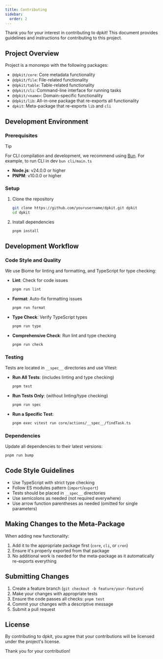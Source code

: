 ```yaml
---
title: Contributing
sidebar:
  order: 2
---
```

Thank you for your interest in contributing to dpkit! This document provides guidelines and instructions for contributing to this project.

## Project Overview

Project is a monorepo with the following packages:

- `@dpkit/core`: Core metadata functionality
- `@dpkit/file`: File-related functionality
- `@dpkit/table`: Table-related functionality
- `@dpkit/cli`: Command-line interface for running tasks
- `@dpkit/<name>`: Domain-specific functionality
- `@dpkit/lib`: All-in-one package that re-exports all functionality
- `dpkit`: Meta-package that re-exports `lib` and `cli`

## Development Environment

### Prerequisites

> [!TIP]
> For CLI compilation and development, we recommend using [Bun](https://bun.sh/). For example, to run CLI in dev `bun cli/main.ts`

- **Node.js**: v24.0.0 or higher
- **PNPM**: v10.0.0 or higher

### Setup

1. Clone the repository
   ```bash
   git clone https://github.com/yourusername/dpkit.git dpkit
   cd dpkit
   ```

2. Install dependencies
   ```bash
   pnpm install
   ```
## Development Workflow

### Code Style and Quality

We use Biome for linting and formatting, and TypeScript for type checking:

- **Lint**: Check for code issues
  ```bash
  pnpm run lint
  ```

- **Format**: Auto-fix formatting issues
  ```bash
  pnpm run format
  ```

- **Type Check**: Verify TypeScript types
  ```bash
  pnpm run type
  ```

- **Comprehensive Check**: Run lint and type checking
  ```bash
  pnpm run check
  ```

### Testing

Tests are located in `__spec__` directories and use Vitest:

- **Run All Tests**: (includes linting and type checking)
  ```bash
  pnpm test
  ```

- **Run Tests Only**: (without linting/type checking)
  ```bash
  pnpm run spec
  ```

- **Run a Specific Test**:
  ```bash
  pnpm exec vitest run core/actions/__spec__/findTask.ts
  ```

### Dependencies

Update all dependencies to their latest versions:

```bash
pnpm run bump
```
## Code Style Guidelines

- Use TypeScript with strict type checking
- Follow ES modules pattern (`import`/`export`)
- Tests should be placed in `__spec__` directories
- Use semicolons as needed (not required everywhere)
- Use arrow function parentheses as needed (omitted for single parameters)

## Making Changes to the Meta-Package

When adding new functionality:

1. Add it to the appropriate package first (`core`, `cli`, or `cron`)
2. Ensure it's properly exported from that package
3. No additional work is needed for the meta-package as it automatically re-exports everything

## Submitting Changes

1. Create a feature branch (`git checkout -b feature/your-feature`)
2. Make your changes with appropriate tests
3. Ensure the code passes all checks: `pnpm test`
4. Commit your changes with a descriptive message
5. Submit a pull request

## License

By contributing to dpkit, you agree that your contributions will be licensed under the project's license.

Thank you for your contribution!
